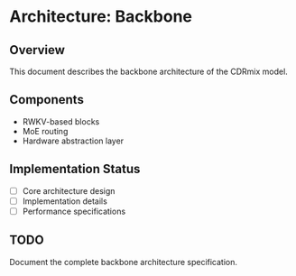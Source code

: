 # Architecture: Backbone

## Overview
This document describes the backbone architecture of the CDRmix model.

## Components
- RWKV-based blocks
- MoE routing
- Hardware abstraction layer

## Implementation Status
- [ ] Core architecture design
- [ ] Implementation details
- [ ] Performance specifications

## TODO
Document the complete backbone architecture specification.